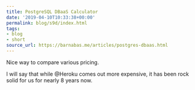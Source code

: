 ```yaml
---
title: PostgreSQL DBaaS Calculator
date: '2019-04-10T10:33:38+00:00'
permalink: blog/s9d/index.html
tags:
- blog
- short
source_url: https://barnabas.me/articles/postgres-dbaas.html
---
```


Nice way to compare various pricing. 

I will say that while @Heroku comes out more expensive, it has been rock solid for us for nearly 8 years now.
